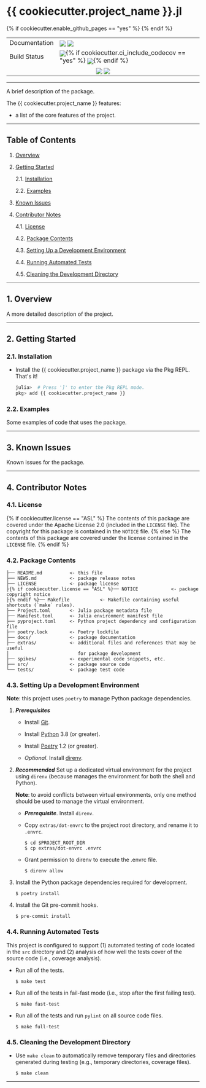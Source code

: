 {{ cookiecutter.project_name }}.jl
===============================================================================

[----------------------------- BADGES: BEGIN -----------------------------]: #

<table>{% if cookiecutter.enable_github_pages == "yes" %}
  <tr>
    <td>Documentation</td>
    <td>
      <a href="https://{{ cookiecutter.github_repo_owner }}.github.io/{{ cookiecutter.project_name }}.jl/dev/"><img style="vertical-align: bottom;" src="https://img.shields.io/badge/docs-dev-blue.svg"/></a>
      <a href="https://{{ cookiecutter.github_repo_owner }}.github.io/{{ cookiecutter.project_name }}.jl/stable/"><img style="vertical-align: bottom;" src="https://img.shields.io/badge/docs-stable-blue.svg"/></a>
    </td>
  </tr>
  {% endif %}
  <tr>
    <td>Build Status</td>
    <td>
      <a href="https://github.com/{{ cookiecutter.github_repo_owner }}/{{ cookiecutter.project_name }}.jl/actions/workflows/CI.yml"><img style="vertical-align: bottom;" src="https://github.com/{{ cookiecutter.github_repo_owner }}/{{ cookiecutter.project_name }}.jl/actions/workflows/CI.yml/badge.svg"/></a>{% if cookiecutter.ci_include_codecov == "yes" %}
      <a href="https://codecov.io/gh/{{ cookiecutter.github_repo_owner }}/{{ cookiecutter.project_name }}.jl">
        <img style="vertical-align: bottom;" src="https://codecov.io/gh/{{ cookiecutter.github_repo_owner }}/{{ cookiecutter.project_name }}.jl/branch/main/graph/badge.svg"/></a>{% endif %}
    </td>
  </tr>

  <!-- Miscellaneous Badges -->
  <tr>
    <td colspan=2 align="center">
      <a href="https://github.com/{{ cookiecutter.github_repo_owner }}/{{ cookiecutter.project_name }}.jl/issues"><img style="vertical-align: bottom;" src="https://img.shields.io/badge/contributions-welcome-brightgreen.svg?style=flat"/></a>
      <a href="https://github.com/invenia/BlueStyle"><img style="vertical-align: bottom;" src="https://img.shields.io/badge/code%20style-blue-4495d1.svg"/></a>
    </td>
  </tr>
</table>

[------------------------------ BADGES: END ------------------------------]: #

-------------------------------------------------------------------------------

A brief description of the package.

The {{ cookiecutter.project_name }} features:

* a list of the core features of the project.

-------------------------------------------------------------------------------

Table of Contents
-----------------

1. [Overview][#1]

2. [Getting Started][#2]

   2.1. [Installation][#2.1]

   2.2. [Examples][#2.2]

3. [Known Issues][#3]

4. [Contributor Notes][#4]

   4.1. [License][#4.1]

   4.2. [Package Contents][#4.2]

   4.3. [Setting Up a Development Environment][#4.3]

   4.4. [Running Automated Tests][#4.4]

   4.5. [Cleaning the Development Directory][#4.5]

-------------------------------------------------------------------------------

## 1. Overview

A more detailed description of the project.

-------------------------------------------------------------------------------

## 2. Getting Started

### 2.1. Installation

<!-- Instructions for adding a local registry that the Julia package is registered with

* Add the XYZ Julia package registry.

  ```julia
  julia>  # Press ']' to enter the Pkg REPL mode.
  pkg> registry add https://github.com/{{ cookiecutter.github_repo_owner }}/JuliaRegistry.git
  ```

  __Notes__

  * _Only needed once_. This step only needs to be performed once per Julia installation.

  * _{{ cookiecutter.project_name }} is registered with a local Julia package registry_.
    The XYZ registry needs to be added to your Julia installation because
    {{ cookiecutter.project_name }} is currently registered with XYZ Julia package
    registry (not the General Julia package registry).
-->

* Install the {{ cookiecutter.project_name }} package via the Pkg REPL. That's it!

  ```julia
  julia>  # Press ']' to enter the Pkg REPL mode.
  pkg> add {{ cookiecutter.project_name }}
  ```

### 2.2. Examples

Some examples of code that uses the package.

-------------------------------------------------------------------------------

## 3. Known Issues

Known issues for the package.

-------------------------------------------------------------------------------

## 4. Contributor Notes

### 4.1. License
{% if cookiecutter.license == "ASL" %}
The contents of this package are covered under the Apache License 2.0 (included
in the `LICENSE` file). The copyright for this package is contained in the
`NOTICE` file.
{% else %}
The contents of this package are covered under the license contained in the
`LICENSE` file.
{% endif %}
### 4.2. Package Contents

```
├── README.md          <- this file
├── NEWS.md            <- package release notes
├── LICENSE            <- package license
├{% if cookiecutter.license == "ASL" %}── NOTICE            <- package copyright notice
├{% endif %}── Makefile           <- Makefile containing useful shortcuts (`make` rules).
├── Project.toml       <- Julia package metadata file
├── Manifest.toml      <- Julia environment manifest file
├── pyproject.toml     <- Python project dependency and configuration file
├── poetry.lock        <- Poetry lockfile
├── docs/              <- package documentation
├── extras/            <- additional files and references that may be useful
│                         for package development
├── spikes/            <- experimental code snippets, etc.
├── src/               <- package source code
└── tests/             <- package test code
```

### 4.3. Setting Up a Development Environment

__Note__: this project uses `poetry` to manage Python package dependencies.

1. ___Prerequisites___

   * Install [Git][git].

   * Install [Python][python] 3.8 (or greater).

   * Install [Poetry][poetry] 1.2 (or greater).

   * _Optional_. Install [direnv][direnv].

2. ___Recommended___ Set up a dedicated virtual environment for the project using
   `direnv` (because manages the environment for both the shell and Python). 

   __Note__: to avoid conflicts between virtual environments, only one method
   should be used to manage the virtual environment.

   * ___Prerequisite___. Install `direnv`.

   * Copy `extras/dot-envrc` to the project root directory, and rename it to
     `.envrc`.

     ```shell
     $ cd $PROJECT_ROOT_DIR
     $ cp extras/dot-envrc .envrc
     ```

   * Grant permission to direnv to execute the .envrc file.

     ```shell
     $ direnv allow
     ```

3. Install the Python package dependencies required for development.

   ```shell
   $ poetry install
   ```

4. Install the Git pre-commit hooks.

   ```shell
   $ pre-commit install
   ```

### 4.4. Running Automated Tests

This project is configured to support (1) automated testing of code located in
the `src` directory and (2) analysis of how well the tests cover of the source
code (i.e., coverage analysis).

* Run all of the tests.

  ```shell
  $ make test
  ```

* Run all of the tests in fail-fast mode (i.e., stop after the first failing
  test).

  ```shell
  $ make fast-test
  ```

* Run all of the tests and run `pylint` on all source code files.

  ```shell
  $ make full-test
  ```

### 4.5. Cleaning the Development Directory

* Use `make clean` to automatically remove temporary files and directories
  generated during testing (e.g., temporary directories, coverage files).

  ```shell
  $ make clean
  ```

-------------------------------------------------------------------------------

[----------------------------- INTERNAL LINKS -----------------------------]: #

[#1]: #1-overview

[#2]: #2-getting-started
[#2.1]: #21-installation
[#2.2]: #22-examples

[#3]: #3-known-issues

[#4]: #4-contributor-notes
[#4.1]: #41-license
[#4.2]: #42-package-contents
[#4.3]: #43-setting-up-a-development-environment
[#4.4]: #44-running-automated-tests
[#4.5]: #45-cleaning-the-development-directory

[---------------------------- REPOSITORY LINKS ----------------------------]: #

[----------------------------- EXTERNAL LINKS -----------------------------]: #

[direnv]: https://direnv.net/

[git]: https://git-scm.com/

[python]: https://www.python.org/

[poetry]: https://python-poetry.org/
